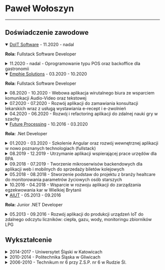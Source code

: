 # Paweł Wołoszyn
---
## Doświadczenie zawodowe
<details class="details" open>
  <summary>
     <a target="_blank" href="https://www.doitsoftware.pl/">DoIT Software</a>
    - <span class="date">11.2020 - nadal</span>
  </summary>
  <p><b>Rola:</b> Fullstack Software Developer</p>
  <details class="details-project">
    <summary>
      <span class="date">11.2020 - nadal</span>
       - Oprogramowanie typu POS oraz backoffice dla gastronomii
    </summary>
    <p><b>Technologie:</b> Angular 6 (TypeScript), SQLite, .NET 6 (C#), Postres</p>
    <p><b>Biblioteki:</b> SignalR, Ionic, Cordova</p>
    <p><b>Narzędzia:</b> Jenkins, Pakiet narzedzi atlassian (Jira, Confluence)</p>
    <p><b>Proces wytwarzania oprogramowania:</b> Scrum</p>
    <p><b>Zakres prac:</b> W ramach codziennych zadań tworzyłem nowe funkcjonalności dla aplikacji używanej na urządzeniach typu POS opartych o system Windows i Android (Cordova). Zadania starałem się w miare możliwości i konieczności wykonywać na przekroju całego systemu (backend i frontend). Oprócz standardowych prac developerskich dodatkowo podejmowałem zadania i tematy związane z refactoringiem istniejących rozwiązań. Dodatkowo wypracowałem wraz z współpracownikami okresowe spotkania, na których dzieliliśmy się spostrzeżeniami dotyczącymi jakości i długu technicznego w istniejącym kodzie. Dodatkowo starałem się utrzymywać odpowiedni poziom kodu, który powstaje w aplikacji kładąc odpowiedni nacisk na jakość.</p>
  </details>
</details>

<details class="details" open>
  <summary>
    <a target="_blank" href="https://emphie.com/">Emphie Solutions</a>
    - <span class="date">03.2020 - 10.2020</span>
  </summary>
  <p><b>Rola:</b> Fullstack Software Developer</p>
  <details class="details-project">
    <summary>
      <span class="date">08.2020 - 10.2020</span>
       - Webowa aplikacja wirutalnego biura ze wsparciem komunikacji Audio-Video oraz tekstowej
    </summary>
    <p><b>Technologie:</b> Angular 9 (TypeScript), AWS: Lambda functions (TypeScript), Cognito (Autoryzacja), DynamoDB (Baza danych), Amazon Chime (Połączenia audio-video)</p>
    <p><b>Narzędzia:</b> GitHub, JIRA, AWS CLI, autorskie narzędzia klienta (do releasowania środowiska developerskiego, testów End-to-End)</p>
    <p><b>Proces wytwarzania oprogramowania:</b> Elementy czerpane ze scruma</p>
    <p><b>Opis stanowiska:</b> W ramach projektu realizowałem zadania dążące do przepisania już istnejącej aplikacji na nowe technologie. Proces w projekcie był inspirowany scrumem. Oprócz zwykłych zadań developerskich miałem za zadanie tworzenie skrypty testów E2E oparte o autorskie rozwiązania klienta. Dodatkowo w ramach zadań dodatkowych stworzyliśmy dokumenty mające na celu poprawę działania procesu wytwarzania oprogramowania przez klienta.</p>
  </details>

  <details class="details-project">
    <summary>
      <span class="date">07.2020 - 07.2020</span>
       - Rozwój aplikacji do zamawiania konsultacji lekarskich wraz z usługą wystawiania e-recept i e-zwolnień
    </summary>
    <p><b>Technologie:</b> Vue.JS (TypeScript), NodeJS (TypeScript), Firestore, Docker</p>
    <p><b>Środowiska chmurowe: Google Cloud</b></p>
    <p><b>Biblioteki:</b>NuxtJS (Server Side Rendering), NestJS (CQRS na backendzie)</p>
    <p><b>Narzędzia:</b> GitHub, Notion</p>
    <p><b>Proces wytwarzania oprogramowania: </b> Elementy scruma</p>
    <p><b>Zakres prac:</b> W ramach prac nad projektem wdrażałem nowe funkcjonalności zarówno do głównej strony jak i aplikcacji back-officowej, która odpowiadała za obsługę zgłaszających się pacjentów. Oprócz wykonania prac na froncie aplikacji dokonywałem również prac na backendzie mających na celu zaintegrowanie istniejącego rozwiązania z systemem do zarządzania pacjentami i wizytami należacym do firmy trzeciej. Integracja wymagała stworzenia narzędzia do zmigrowania już istniejacych wizyt oraz połączenia systemów dla nowo powstających zapytań pacjentów.</p>
  </details>

  <details class="details-project">
    <summary>
      <span class="date">04.2020 - 06.2020</span>
       - Rozwój i refactoring aplikacji do zdalnej nauki gry w szachy
    </summary>
    <p><b>Technologie:</b> VueJS (JavaScript), NodeJS (JavaScript), WebRTC, Docker</p>
    <p><b>Środowiska chmurowe:</b> AWS</p>
    <p><b>Biblioteki:</b> Socket.IO</p>
    <p><b>Narzędzia:</b> GITLab, Pakiet Atlassian (Jira, Confluence)</p>
    <p><b>Proces wytwarzania oprogramowania: </b> Elementy scruma</p>
    <p><b>Zakres prac:</b> W ramach prac przejąłem wraz z nowo utworzonym zespołem projekt będący POC'em. Pierwszą fazą prac było ustablizowanie aplikacji i jej modułów oraz refactoring rozwiązań (wydzielenie wspólnych komponentów). Dodatkowo architektura projektu została przebudowana tak, aby możliwe było załączanie w niej przy pomocy konfiguracji modułów do nauki różnych dziedzin. W ramach zadań oprócz prac na froncie dokonywałem również rozwoju i uspraniania backendu napisanego w NodeJS.</p>
  </details>
</details>

<details class="details" open>
  <summary>
    <a target="_blank" href="https://www.future-processing.com/">Future Processing</a>
    - <span class="date">10.2016 - 03.2020</span>
  </summary>
  <p><b>Rola:</b> .Net Developer</p>
  <details class="details-project">
    <summary>
      <span class="date">01.2020 - 03.2020</span>
       - Szkolenie Angular oraz rozwój wewnętrznej aplikacji w nowo poznanych technologiach (fullstack)
    </summary>
    <p><b>Technologie:</b> Angular 10/11 (TypeScript), .NET Core (C#), Microsoft SQL Server</p>
    <p><b>Biblioteki:</b> Angular Material</p>
    <p><b>Narzędzia:</b> GitLab, JSONServer (tymczasowe API dla aplikacji)</p>
    <p><b>Proces wytwarzania oprogramowania: </b> Dla projektu tworzonego w ramach szkolenia oraz po nim stosowane były elementy scruma</p>
    <p><b>Zakres prac:</b> Szkolenie z Angulara i CSS. W ramach szkolenia wraz z pozostałymi uczestnikami miałem za zadanie stworzyć sklep internetowy z naciskiem na nowo poznaną technologię (Angular). Po szkoleniu zostałem przydzielony do wewnętrznego projektu realizującego zadania z zakresu RCP dla projektów prowadzonych w firmie.</p>
  </details>

  <details class="details-project">
    <summary>
      <span class="date">08.2019 - 12.2019</span>
       - Utrzymanie aplikacji wspierającej prace urzędów dla RPA
    </summary>
    <p><b>Język komunikacji z klientem:</b> Angielski</p>
    <p><b>Technologie:</b> C#, .NET Framework, Web Forms, Microsoft SQL Server, Microsoft SSRS, RabbitMQ</p>
    <p><b>Biblioteki:</b> Telerik (zestaw kontrolek web)</p>
    <p><b>Narzędzia:</b> GIT (migracja z SVN), Microsoft Azure DevOps</p>
    <p><b>Proces wytwarzania oprogramowania:</b> Próby wdrożenia scruma</p>
    <p><b>Zakres prac:</b> W ramach zadań realizowanych dla klienta w początkowym etapie prac tworzyłem wraz zespołem nowe rozwiązania do aplikacji. Na późniejszych etapach prace zostały przekierowane na poprawę błedów, które uniemożliwiały działanie aplikacji. Oprócz głównych zadań w projekcie wspierałem klienta w migracji do GIT'a.</p>
  </details>

  <details class="details-project">
    <summary>
      <span class="date">09.2018 - 07.2019</span>
       - Tworzenie mikroserwisów backendowych dla aplikacji web i mobilnych do sprzedaży biletów kolejowych
    </summary>
    <p><b>Język komunikacji z klientem:</b> Angielski</p>
    <p><b>Technologie:</b> .NET Framework (migracja .NET Core), Microsoft SQL Server, RabbitMQ, NServiceBus</p>
    <p><b>Biblioteki:</b> NUnit, XUnit (testy), LightBDD (Framework Behaviour Driven Development oparty o testy opsiane w XUnit i NUnit), PSMake (Biblioteka powershell wspierająca tworzenie buildów)</p>
    <p><b>Środowiska chmurowe:</b> AWS</p>
    <p><b>Narzędzia:</b> GitHub, TeamCity (CI/CD), Pakiet Atlassian (Jira, Confluence), GitLab (Wiki po stronie zespołu firmowego)</p>
    <p><b>Proces wytwarzania oprogramowania:</b> Scrum</p>
    <p><b>Zakres prac:</b> W ramach prac w zespole klienta tworzyłem nowe lub modyfikowałem istniejące rozwiązania w kilku mikroserwisach będących częścia całego systemu klienta. Oprócz utrzymania i rozwoju w ramach mojej pracy realizowałem również migrację aplikacji z .NET Framework do .NET Core. W ramach zadań zajmowałem się również pracami utrzymaniowymi w narzędziu do CI/CD klienta. W ramach prac w lokalnym zespole chętnie podejmowałem zaania lidersko-integrujące.</p>
  </details>
  
  <details class="details-project">
    <summary>
      <span class="date">05.2018 - 08.2018</span>
       - Stworzenie podstaw do projektu z branży healtcare do monitorowania parametrów życiowych osób starszych
    </summary>
    <p><b>Język komunikacji z klientem:</b> Angielski</p>
    <p><b>Technologie:</b> .NET Core (C#), Azure CosmosDB, MS SQL Server</p>
    <p><b>Środowiska chmurowe:</b> AZURE</p>
    <p><b>Narzędzia:</b> Azure Repos (git), Confluence, Azure TFS (Azure DevOps), TeamCity (CI/CD)</p>
    <p><b>Proces wytwarzania oprogramowania:</b> Scrum</p>
    <p><b>Zakres prac:</b> W ramach projektu tworzyłem od podstaw mikroserwisy dla nowego systemu klienta. W ramach realizowanych zadań zbierałem również wymagania klienta dla nowych funkcjonalności w aplikacji, tworzyłem wraz zespołem rozwiązania CI/CD dla nowo powstających usług.</p>
  </details>
  
  <details class="details-project">
    <summary>
      <span class="date">10.2016 - 04.2018</span>
       - Wsparcie w rozwoju aplikacji do zarządzania egzekwowania kar w Wielkiej Brytanii
    </summary>
    <p><b>Język komunikacji z klientem:</b> Angielski</p>
    <p><b>Technologie:</b> .NET Framework (C#), SSRS, Microsoft SQL Server</p>
    <p><b>Środowiska chmurowe:</b> AZURE</p>
    <p><b>Biblioteki:</b> DevExpress</p>
    <p><b>Rodzaje rozwiązań:</b> Win Forms, Web Forms, Usługi systemu windows, Raporty SSRS</p>
    <p><b>Narzędzia:</b> Pakiet Atlassian (JIRA, Confluence, Bamboo, Bitbucket)</p>
    <p><b>Proces wytwarzania oprogramowania:</b> Scrum</p>
    <p><b>Zakres prac:</b> W projekcie odpowiadałem za support rozwiązań dostarczanych przez pozostałe zespoły. W ramach prac supportowych poprawiałem błedy i modyfikowałem działanie wdrożonych elementów systemu. Dodatkowo realizowałem zadania w kierunku zwiększania wydajności aplikacji oraz refactoring wskazanych miejsc w systemie. W ostatnich miesiącach pracy w projekcie dodatkowo uczestniczyłem w przekazywaniu wiedzy technicznej oraz procesowej zw. z pracą supportu dla nowej firmy dostarczającej oprogramowanie dla klienta.</p>
  </details>
</details>

<details class="details" open>
  <summary>
    <a target="_blank" href="https://aiut.com/">AIUT</a>
    - <span class="date">05.2013 - 09.2016</span>
  </summary>
  <p><b>Rola:</b> Junior .NET Developer</p>
  <details class="details-project">
    <summary>
      <span class="date"> 05.2013 - 09.2016 </span>
       - Rozwój aplikacji do produkcji urządzeń IoT do zdalnego odczytu liczników: ciepła, gazu, wody, monitoringu zbiorników LPG
    </summary>
    <p><b>Technologie:</b> .NET Framework (C# i VisualBasic), Microsoft SQL Server, MSMQ,</p>
    <p><b>Biblioteki:</b> DevExpress, OpenCV</p>
    <p><b>Rodzaje rozwiązań:</b> Win Forms, Usługi systemu windows</p>
    <p><b>Narzędzia:</b> Mantis (Bug tracker), Mircosoft TFS</p>
    <p><b>Zakres prac:</b> W projekcie zajmowałem się rozwojem oprogramowania nadzorującego proces produkcji urządzeń IoT z obszaru telemetrii. Jednym z głównych zajęć było wytwarzanie i utrzymywanie oprogramowania testującego produkowane urządzenia głównie na podstawie komunikacji przez interfejs RS232. Dodatkowo wdrażałem również do aplikacji rozwiązania wspierające proces wysyłki i magazynowania produktów. Jednym z ciekawszych obszarów, jakimi się zajmowałem, było wdrażanie rozwiązań z zakresu rozpoznawania obrazu oraz migracja istniejących aplikacji napisanych w VisualBasic do C# w formie opcjonalnej wtyczki do głównie rozwijanej przeze mnie aplikacji.</p>
  </details>
</details>

## Wykształcenie
<details class="details">
  <summary>2014-2017 - Uniwersytet Śląski w Katowicach</summary>
  <p><small>Studia magisterskie</small></p>
  <p><b>Wydział:</b> Informatyki i Nauki o Materiałach</p>
  <p><b>Kierunek:</b> Informatyka</p>
  <p><b>Rodzaj studiów:</b> Magisterskie</p>
  <p><b>Specjalizacja:</b> Inżynieria Jakości Oprogramowania</p>
</details>

<details class="details">
  <summary>2010-2014 - Politechnika Śląska w Gliwicach</summary>
  <p><small>Studia inżynierskie</small></p>
  <p><b>Wydział:</b> Elektryczny</p>
  <p><b>Kierunek:</b> Informatyka</p>
  <p><b>Rodzaj studiów:</b> Inżynierskie</p>
  <p><b>Specjalizacja:</b> Oprogramowanie w systemach elektrycznych</p>
</details>

<details class="details">
  <summary>2006-2010 - Technikum nr 6 przy Z.S.P. nr 6 w Rudzie Śl.</summary>
  <p><small>Szkoła średnia</small></p>
  <p><b>Zawód:</b> Technik Informatyk</p>
  <p><b>Specjalizacja:</b> Administracja Systemów Operacyjnych</p>
</details>
